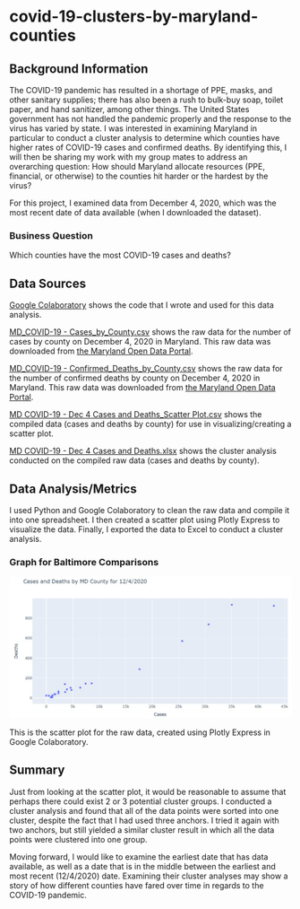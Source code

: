 # covid-19-clusters-by-maryland-counties
## Background Information
The COVID-19 pandemic has resulted in a shortage of PPE, masks, and other sanitary supplies; there has also been a rush to bulk-buy soap, toilet paper, and hand sanitizer, among other things. The United States government has not handled the pandemic properly and the response to the virus has varied by state. I was interested in examining Maryland in particular to conduct a cluster analysis to determine which counties have higher rates of COVID-19 cases and confirmed deaths. By identifying this, I will then be sharing my work with my group mates to address an overarching question: How should Maryland allocate resources (PPE, financial, or otherwise) to the counties hit harder or the hardest by the virus? 

For this project, I examined data from December 4, 2020, which was the most recent date of data available (when I downloaded the dataset). 

### Business Question 
Which counties have the most COVID-19 cases and deaths? 

## Data Sources
[Google Colaboratory](https://colab.research.google.com/drive/1VnqLR4BtRdX1dXCLZLtPD0CDTBK9WdTU?usp=sharing) shows the code that I wrote and used for this data analysis.

[MD_COVID-19 - Cases_by_County.csv](https://github.com/viv-sun/covid-19-clusters-by-maryland-counties/blob/main/MD_COVID-19_-_Cases_by_County.csv) shows the raw data for the number of cases by county on December 4, 2020 in Maryland. This raw data was downloaded from [the Maryland Open Data Portal](https://opendata.maryland.gov/Health-and-Human-Services/MD-COVID-19-Cases-by-County/tm86-dujs). 

[MD_COVID-19 - Confirmed_Deaths_by_County.csv](https://github.com/viv-sun/covid-19-clusters-by-maryland-counties/blob/main/MD_COVID-19_-_Confirmed_Deaths_by_County.csv) shows the raw data for the number of confirmed deaths by county on December 4, 2020 in Maryland. This raw data was downloaded from [the Maryland Open Data Portal](https://opendata.maryland.gov/Health-and-Human-Services/MD-COVID-19-Confirmed-Deaths-by-County/x28q-kc4a).

[MD COVID-19 - Dec 4 Cases and Deaths_Scatter Plot.csv](https://github.com/viv-sun/covid-19-clusters-by-maryland-counties/blob/main/MD%20COVID-19%20-%20Dec%204%20Cases%20and%20Deaths.xlsx) shows the compiled data (cases and deaths by county) for use in visualizing/creating a scatter plot.  

[MD COVID-19 - Dec 4 Cases and Deaths.xlsx](https://github.com/viv-sun/covid-19-clusters-by-maryland-counties/blob/main/MD%20COVID-19%20-%20Dec%204%20Cases%20and%20Deaths.xlsx) shows the cluster analysis conducted on the compiled raw data (cases and deaths by county). 

## Data Analysis/Metrics 
I used Python and Google Colaboratory to clean the raw data and compile it into one spreadsheet. I then created a scatter plot using Plotly Express to visualize the data. Finally, I exported the data to Excel to conduct a cluster analysis. 

### Graph for Baltimore Comparisons 
![alt text](https://github.com/viv-sun/covid-19-clusters-by-maryland-counties/blob/main/12-4%20scatter%20plot.jpg) 

This is the scatter plot for the raw data, created using Plotly Express in Google Colaboratory. 

## Summary
Just from looking at the scatter plot, it would be reasonable to assume that perhaps there could exist 2 or 3 potential cluster groups. I conducted a cluster analysis and found that all of the data points were sorted into one cluster, despite the fact that I had used three anchors. I tried it again with two anchors, but still yielded a similar cluster result in which all the data points were clustered into one group. 

Moving forward, I would like to examine the earliest date that has data available, as well as a date that is in the middle between the earliest and most recent (12/4/2020) date. Examining their cluster analyses may show a story of how different counties have fared over time in regards to the COVID-19 pandemic.
